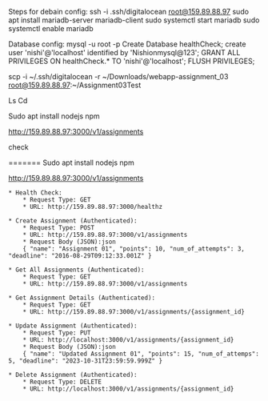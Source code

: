 Steps for debain config:
ssh -i .ssh/digitalocean root@159.89.88.97
sudo apt install mariadb-server mariadb-client
sudo systemctl start mariadb
sudo systemctl enable mariadb

Database config:
mysql -u root -p
Create Database healthCheck;
create user 'nishi'@'localhost' identified by 'Nishionmysql@123';
GRANT ALL PRIVILEGES ON healthCheck.\* TO 'nishi'@'localhost';
FLUSH PRIVILEGES;

scp -i ~/.ssh/digitalocean -r ~/Downloads/webapp-assignment_03 root@159.89.88.97:~/Assignment03Test

Ls
Cd


Sudo apt install nodejs npm 

http://159.89.88.97:3000/v1/assignments

check

=======
Sudo apt install nodejs npm

http://159.89.88.97:3000/v1/assignments


    * Health Check:
        * Request Type: GET
        * URL: http://159.89.88.97:3000/healthz

    * Create Assignment (Authenticated):
        * Request Type: POST
        * URL: http://159.89.88.97:3000/v1/assignments
        * Request Body (JSON):json
        { "name": "Assignment 01", "points": 10, "num_of_attempts": 3, "deadline": "2016-08-29T09:12:33.001Z" }

    * Get All Assignments (Authenticated):
        * Request Type: GET
        * URL: http://159.89.88.97:3000/v1/assignments

    * Get Assignment Details (Authenticated):
        * Request Type: GET
        * URL: http://159.89.88.97:3000/v1/assignments/{assignment_id}

    * Update Assignment (Authenticated):
        * Request Type: PUT
        * URL: http://localhost:3000/v1/assignments/{assignment_id}
        * Request Body (JSON):json
        { "name": "Updated Assignment 01", "points": 15, "num_of_attemps": 5, "deadline": "2023-10-31T23:59:59.999Z" }

    * Delete Assignment (Authenticated):
        * Request Type: DELETE
        * URL: http://localhost:3000/v1/assignments/{assignment_id}
